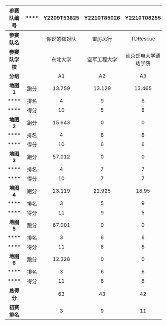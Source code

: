 | **参赛队编号** | **** | **Y2209T53825** | **Y2210T85026** |   **Y2210T08255**    |     **Y2210T18828**     | **Y2209T68346** | **Y2210T89595** | **Y2210T47469** | **Y2209T42663** | **Y2210T42940** | **Y2210T40384** | **Y2209T18491** | **Y2209T97423** | **Y2210T61396** |
| :------------: | :--: | :-------------: | :-------------: | :------------------: | :---------------------: | :-------------: | :-------------: | :-------------: | :-------------: | :-------------: | :-------------: | :-------------: | :-------------: | :-------------: |
|  **参赛队名**  |      |  你说的都对队   |    雷厉风行     |       TDRescue       | 西工大翱翔队-救援仿真组 |  Apollo-Rescue  |    ZZUrescue    |     Rangel      |    DreamWing    |   SEU救援仿真   |   HfutEngine    |   fightogther   |  CSU_YUNLU二队  |  浙江科技学院   |
| **参赛队学校** |      |    东北大学     |  空军工程大学   | 南京邮电大学通达学院 |      西北工业大学       |  南京邮电大学   |    郑州大学     |  安徽理工大学   |    安徽大学     |    东南大学     |  合肥工业大学   |  空军工程大学   |    中南大学     |  浙江科技学院   |
|    **分组**    |      |       A1        |       A2        |          A3          |           A4            |       B1        |       B2        |       B3        |       C1        |       C2        |       C3        |       D1        |       D2        |       D3        |
|   **地图1**    | 跑分 |     13.759      |     13.129      |        13.465        |         13.129          |     13.259      |     13.262      |     15.158      |     13.496      |        0        |     16.481      |     13.129      |     18.411      |     13.129      |
|      ****      | 排名 |        4        |        9        |          6           |            9            |        8        |        7        |        3        |        5        |       13        |        2        |        9        |        1        |        9        |
|      ****      | 得分 |       10        |        5        |          8           |            5            |        6        |        7        |       11        |        9        |        1        |       12        |        5        |       13        |        5        |
|   **地图2**    | 跑分 |     15.643      |        0        |          0           |            0            |     10.177      |      11.33      |     22.817      |        0        |        0        |     28.021      |        0        |     33.661      |     12.502      |
|      ****      | 排名 |        4        |        8        |          8           |            8            |        7        |        6        |        3        |        8        |        8        |        2        |        8        |        1        |        5        |
|      ****      | 得分 |       10        |        6        |          6           |            6            |        7        |        8        |       11        |        6        |        6        |       12        |        6        |       13        |        9        |
|   **地图3**    | 跑分 |     57.012      |        0        |          0           |            0            |     53.313      |        0        |      70.9       |        0        |     54.344      |     57.335      |        0        |     61.251      |        0        |
|      ****      | 排名 |        4        |        7        |          7           |            7            |        6        |        7        |        1        |        7        |        5        |        3        |        7        |        2        |        7        |
|      ****      | 得分 |       10        |        7        |          7           |            7            |        8        |        7        |       13        |        7        |        9        |       11        |        7        |       12        |        7        |
|   **地图4**    | 跑分 |     23.119      |     22.925      |        18.95         |          18.95          |     19.878      |     22.649      |     31.149      |      18.95      |        0        |      18.95      |     23.079      |     36.254      |     20.223      |
|      ****      | 排名 |        3        |        5        |          9           |            9            |        8        |        6        |        2        |        9        |       13        |        9        |        4        |        1        |        7        |
|      ****      | 得分 |       11        |        9        |          5           |            5            |        6        |        8        |       12        |        5        |        1        |        5        |       10        |       13        |        7        |
|   **地图5**    | 跑分 |     67.001      |        0        |          0           |            0            |     66.305      |        0        |     72.696      |        0        |        0        |     65.667      |        0        |     70.805      |        0        |
|      ****      | 排名 |        3        |        6        |          6           |            6            |        4        |        6        |        1        |        6        |        6        |        5        |        6        |        2        |        6        |
|      ****      | 得分 |       11        |        8        |          8           |            8            |       10        |        8        |       13        |        8        |        8        |        9        |        8        |       12        |        8        |
|   **地图6**    | 跑分 |     12.328      |        0        |          0           |            0            |      11.11      |        0        |     19.107      |        0        |        0        |      9.723      |        0        |     36.123      |        0        |
|      ****      | 排名 |        3        |        6        |          6           |            6            |        4        |        6        |        2        |        6        |        6        |        5        |        6        |        1        |        6        |
|      ****      | 得分 |       11        |        8        |          8           |            8            |       10        |        8        |       12        |        8        |        8        |        9        |        8        |       13        |        8        |
|   **总得分**   |      |       63        |       43        |          42          |           39            |       47        |       46        |       72        |       43        |       33        |       58        |       44        |       76        |       44        |
|  **初赛排名**  |      |        3        |        9        |          11          |           12            |        5        |        6        |        2        |        9        |       13        |        4        |        7        |        1        |        7        |
